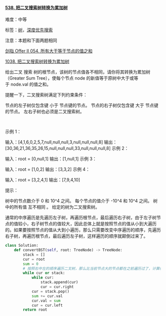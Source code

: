 #### [538. 把二叉搜索树转换为累加树](https://leetcode-cn.com/problems/convert-bst-to-greater-tree/)

难度：中等

标签：[树](../原理/树.md)，[深度优先搜索](../原理/深度优先搜索.md)

注意：本题和下面两题相同

[剑指 Offer II 054. 所有大于等于节点的值之和](https://leetcode-cn.com/problems/w6cpku/)

[1038. 把二叉搜索树转换为累加树](https://leetcode-cn.com/problems/binary-search-tree-to-greater-sum-tree/)

给出二叉 搜索 树的根节点，该树的节点值各不相同，请你将其转换为累加树（Greater Sum Tree），使每个节点 node 的新值等于原树中大于或等于 node.val 的值之和。

提醒一下，二叉搜索树满足下列约束条件：

节点的左子树仅包含键 小于 节点键的节点。
节点的右子树仅包含键 大于 节点键的节点。
左右子树也必须是二叉搜索树。

 

示例 1：

输入：[4,1,6,0,2,5,7,null,null,null,3,null,null,null,8]
输出：[30,36,21,36,35,26,15,null,null,null,33,null,null,null,8]
示例 2：

输入：root = [0,null,1]
输出：[1,null,1]
示例 3：

输入：root = [1,0,2]
输出：[3,3,2]
示例 4：

输入：root = [3,2,4,1]
输出：[7,9,4,10]


提示：

树中的节点数介于 0 和 10^4 之间。
每个节点的值介于 -10^4 和 10^4 之间。
树中的所有值 互不相同 。
给定的树为二叉搜索树。



通常的中序遍历是先遍历左子树，再遍历根节点，最后遍历右子树，由于左子树节点的值较小，右子树节点的值较大，因此总体上就是按照节点的值从小到大遍历的。如果要按照节点的值从大到小遍历，那么只需要改变中序遍历的顺序，先遍历右子树，再遍历根节点，最后遍历左子树，这样遍历的顺序就颠倒过来了。

```python
class Solution:
    def convertBST(self, root: TreeNode) -> TreeNode:
        stack = []
        cur = root
        sum = 0
        # 按照右中左的顺序遍历二叉树，那么比当前节点大的节点都在之前遍历过了，计算sum即可
        while cur or stack:
            while cur:
                stack.append(cur)
                cur = cur.right
            cur = stack.pop()
            sum += cur.val 
            cur.val = sum  
            cur = cur.left  
        return root
```

